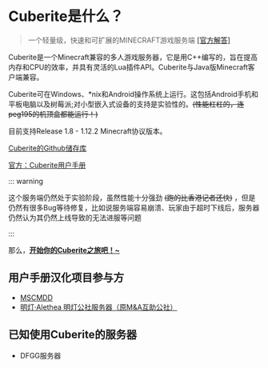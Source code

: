 # Cuberite是什么？

>一个轻量级，快速和可扩展的MINECRAFT游戏服务端
[[官方解答]](0_INTRODUCTION/0_2_What_is_Cuberite.md)

Cuberite是一个Minecraft兼容的多人游戏服务器，它是用C++编写的，旨在提高内存和CPU的效率，并具有灵活的Lua插件API。Cuberite与Java版Minecraft客户端兼容。

Cuberite可在Windows、*nix和Android操作系统上运行。这包括Android手机和平板电脑以及树莓派;对小型嵌入式设备的支持是实验性的。~~(性能杠杠的，连peg195的机顶盒都能运行！)~~

目前支持Release 1.8 - 1.12.2 Minecraft协议版本。

[Cuberite的Github储存库](https://github.com/cuberite/cuberite/)

[官方：Cuberite用户手册](https://github.com/cuberite/users-manual)

::: warning

这个服务端仍然处于实验阶段，虽然性能十分强劲 ~~(跑的比香港记者还快)~~ ，但是仍然有很多Bug等待修复，比如说服务端容易崩溃、玩家由于超时下线后，服务器仍然认为其仍然上线导致的无法进服等问题

:::

那么，[**开始你的Cuberite之旅吧！~**](0_INTRODUCTION/0_1_Introduction.md)

## 用户手册汉化项目参与方

- [MSCMDD](https://github.com/MSCMDD/)
- [明灯·Alethea 明灯公社服务器（原M&A互助公社）](https://mc.mscaome.top/)

## 已知使用Cuberite的服务器

- DFGG服务器
